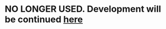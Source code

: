 # NO LONGER USED. Development will be continued [here](https://github.com/SubstanceMobile/GEM/tree/sdk)
